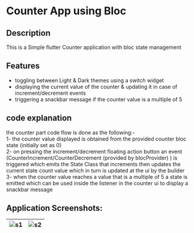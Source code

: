 # Counter App using Bloc

## Description
This is a Simple flutter Counter application with bloc state management

## Features
- toggling between Light & Dark themes using a switch widget
- displaying the current value of the counter & updating it in case of increment/decrement events
- triggering a snackbar message if the counter value is a multiple of 5 

## code explanation
 the counter part code flow is done as the following:-  
 1- the counter value displayed is obtained from the provided counter bloc state (initially  set as 0)  
 2- on pressing the increment/decrement floating action button an event (CounterIncrement/CounterDecrement (provided by blocProvider) ) is triggered which emits the State Class that increments then updates the current state count value which in turn is updated at the ui by the builder  
 3- when the counter value reaches a value that is a multiple of 5 a state is emitted which can be used inside the listener in the counter ui to display a snackbar message


## Application Screenshots: 
|![s1](https://github.com/user-attachments/assets/33c8b919-92b7-4d13-9287-15ffe19b0411)|![s2](https://github.com/user-attachments/assets/c4a68599-df50-40fb-8186-2fce27cb1a30)|
|-|-|
